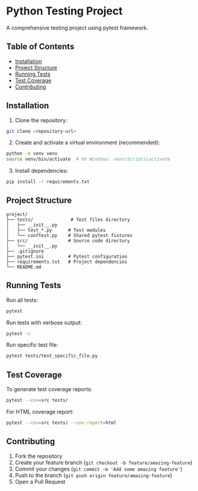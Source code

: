 # Python Testing Project

A comprehensive testing project using pytest framework.

## Table of Contents
- [Installation](#installation)
- [Project Structure](#project-structure)
- [Running Tests](#running-tests)
- [Test Coverage](#test-coverage)
- [Contributing](#contributing)

## Installation

1. Clone the repository:

```bash
git clone <repository-url>
```

2. Create and activate a virtual environment (recommended):

```bash
python -m venv venv
source venv/bin/activate  # On Windows: venv\Scripts\activate
```

3. Install dependencies:

```bash
pip install -r requirements.txt
```

## Project Structure

```
project/
├── tests/              # Test files directory
│   ├── __init__.py
│   ├── test_*.py      # Test modules
│   └── conftest.py    # Shared pytest fixtures
├── src/               # Source code directory
│   └── __init__.py
├── .gitignore
├── pytest.ini         # Pytest configuration
├── requirements.txt   # Project dependencies
└── README.md
```

## Running Tests

Run all tests:

```bash
pytest
```

Run tests with verbose output:

```bash
pytest -v
```

Run specific test file:

```bash
pytest tests/test_specific_file.py
```

## Test Coverage

To generate test coverage reports:

```bash
pytest --cov=src tests/
```

For HTML coverage report:

```bash
pytest --cov=src tests/ --cov-report=html
```

## Contributing

1. Fork the repository
2. Create your feature branch (`git checkout -b feature/amazing-feature`)
3. Commit your changes (`git commit -m 'Add some amazing feature'`)
4. Push to the branch (`git push origin feature/amazing-feature`)
5. Open a Pull Request
